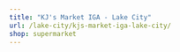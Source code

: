 ```yaml
---
title: "KJ's Market IGA - Lake City"
url: /lake-city/kjs-market-iga-lake-city/
shop: supermarket
---
```

